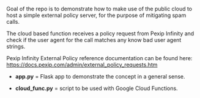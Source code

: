 Goal of the repo is to demonstrate how to make use of the public cloud to host a simple external policy server, for the purpose of mitigating spam calls.

The cloud based function receives a policy request from Pexip Infinity and check if the user agent for the call matches any know bad user agent strings.

Pexip Infinity External Policy reference documentation can be found here: https://docs.pexip.com/admin/external_policy_requests.htm


- **app.py** = Flask app to demonstrate the concept in a general sense.

- **cloud_func.py** = script to be used with Google Cloud Functions.


